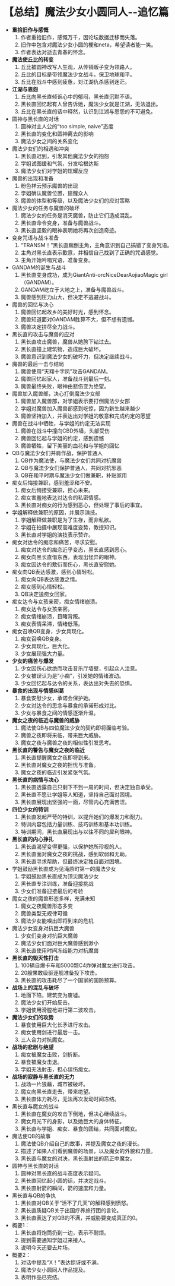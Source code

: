 # 【总结】魔法少女小圆同人--追忆篇

-   **重拾旧作与感慨**
    1.  作者重拾旧作，感慨万千，因论坛数据迁移而失落。
    2.  旧作中包含对魔法少女小圆的梗和neta，希望读者能一笑。
    3.  作者表达对逝去青春的怀念。
-   **魔法使丘比的转变**
    1.  丘比被圆神改写人生观，从传销贩子变为领路人。
    2.  丘比的目标是带领魔法少女战斗，保卫地球和平。
    3.  丘比在战斗中感到疲惫，对江湖仇杀感到迷茫。
-   **江湖与恩怨**
    1.  丘比向黑长直倾诉心中的郁闷，黑长直沉默不语。
    2.  黑长直回忆起有人曾告诉她，魔法少女就是江湖，无法退出。
    3.  丘比在黑长直的话中释然，认识到江湖与恩怨的不可避免。
-   圆神与黑长直的对话
    1.  圆神对主人公的“too simple, naive”态度
    2.  黑长直的变化和圆神离去的影响
    3.  魔法少女之间的关系变化
-   魔法少女们的相遇和冲突
    1.  黑长直迟到，引发其他魔法少女的抱怨
    2.  学姐试图缓和气氛，分发哈根达斯
    3.  魔法少女们对学姐的炫耀反应
-   魔兽的出现和准备
    1.  粉色祥云预示魔兽的出现
    2.  学姐确认魔兽位置，提醒众人
    3.  魔兽的体型和等级，以及魔法少女们的应对策略
-   魔法少女的任务与魔兽的破坏
    1.  魔法少女的任务是消灭魔兽，防止它们造成混乱。
    2.  黑长直命令变身，准备与魔兽战斗。
    3.  黑长直坚毅的眼神表明她将再次创造奇迹。
-   变身咒语与战斗准备
    1.  “TRANSM！”黑长直踹倒主角，主角意识到自己搞错了变身咒语。
    2.  主角对黑长直表示歉意，并相信自己找到了正确的咒语感觉。
    3.  主角开始吟唱咒语，准备变身。
-   GANDAM的诞生与战斗
    1.  黑长直变身成功，成为GiantAnti-orcNiceDearAojiaoMagic girl（GANDAM）。
    2.  GANDAM屹立于大地之上，准备与魔兽战斗。
    3.  魔兽感到压力山大，但决定不逃避战斗。
-   魔兽的回忆与决心
    1.  魔兽回忆起故乡的美好时光，感到怀念。
    2.  魔兽知道面对GANDAM胜算不大，但不想有遗憾。
    3.  魔兽决定拼尽全力战斗。
-   黑长直的攻击与魔兽的应对
    1.  黑长直攻击魔兽，魔兽从她胯下钻过去。
    2.  黑长直撞上建筑物，造成巨大破坏。
    3.  魔兽意识到魔法少女的破坏力，但决定继续战斗。
-   魔兽的最后一击与结局
    1.  魔兽使用“天翔十字凤”攻击GANDAM。
    2.  魔兽回忆起家人，准备战斗到最后一刻。
    3.  魔兽最终失败，眼神由悲伤变为绝望。
-   魔兽加入魔兽部，决心打倒魔法少女部
    1.  魔兽加入魔兽部，对学姐表示要打倒魔法少女部
    2.  学姐对魔兽加入魔兽部感到吃惊，因为新生越来越少
    3.  魔兽坚持加入，并表达出对学姐的敬意和完成约定的愿望
-   魔兽在战斗中牺牲，与学姐的约定无法实现
    1.  魔兽在战斗中撞向CBD外墙，头部受伤
    2.  魔兽回忆起与学姐的约定，感到遗憾
    3.  魔兽牺牲，留下美丽的血花和与学姐的回忆
-   QB与魔法少女们并肩作战，保护普通人
    1.  QB作为魔法使，与魔法少女们共同对抗魔兽
    2.  QB与魔法少女们保护普通人，共同对抗邪恶
    3.  QB在和平时期与魔法少女们做兼职，补贴家用
-   痴女后悔接兼职，感到羞涩和不安。
    1.  痴女后悔接受兼职，担心未来。
    2.  痴女害羞地表达对达令的私密情感。
    3.  黑长直对痴女的行为感到恶心，但处理了事后的事宜。
-   学姐解释做兼职的原因，并展示演技。
    1.  学姐解释做兼职是为了生存，而非私欲。
    2.  学姐在拍摄中展现高难度姿势，教授知识。
    3.  黑长直对学姐的演技表示赞许。
-   痴女对达令的痴恋和痛苦，寻求安慰。
    1.  痴女对达令的痴恋近乎变态，黑长直感到恶心。
    2.  痴女向黑长直借东西，表现出怪异的眼神。
    3.  痴女因达令的敷衍而伤心，黑长直安慰她。
-   痴女向QB表达感激，感到心情轻松。
    1.  痴女向QB表达感激之情。
    2.  痴女感到心情轻松。
    3.  QB决定送痴女回家。
-   痴女达令与女孩亲密，痴女情绪崩溃。
    1.  痴女达令与女孩亲密。
    2.  痴女情绪崩溃，目睹背叛。
    3.  痴女表情呆滞，情绪低落。
-   痴女召唤QB变身，少女具现化。
    1.  痴女召唤QB变身。
    2.  少女具现化，巨大化。
    3.  少女展现强大力量。
-   **少女的痛苦与爆发**
    1.  少女因伤心欲绝而攻击音乐厅墙壁，引起众人注意。
    2.  少女被误认为是“小痴”，引发她的情绪波动。
    3.  少女回忆起与达令的关系，表达出对失去的恐惧。
-   **暴食的出现与情感纠葛**
    1.  暴食安慰少女，承诺会保护她。
    2.  少女对达令的思念与暴食的承诺形成对比。
    3.  少女与暴食之间的情感逐渐升温。
-   **魔女之夜的临近与魔兽的威胁**
    1.  魔法使QB与四位魔法少女的契约即将面临考验。
    2.  魔兽之夜即将来临，带来巨大威胁。
    3.  魔女之夜与魔兽之夜的相似性引发思考。
-   **黑长直的警告与魔女之夜的临近**
    1.  黑长直提醒魔女之夜即将到来。
    2.  黑长直对魔女之夜的担忧与准备。
    3.  魔女之夜的临近引发紧张气氛。
-   **黑长直的病情与决心**
    1.  黑长直透露自己只剩下不到一周的时间，但决定独自承受。
    2.  黑长直不愿让学姐等人知道，坚持自己面对困境。
    3.  黑长直展现出坚强的一面，尽管内心充满苦涩。
-   **四位少女的特训**
    1.  黑长直发起严苛的特训，以提升她们的爆发力和耐力。
    2.  特训内容包括力量训练、技巧训练和基本功训练。
    3.  特训期间，黑长直展现出与以往不同的犀利眼神。
-   **黑长直的内心挣扎**
    1.  黑长直渴望变得更强，以保护她所珍视的人。
    2.  黑长直面对魔女之夜的挑战，感到软弱和无助。
    3.  黑长直寻求帮助，但最终决定独自面对困境。
-   学姐鼓励黑长直成为见滝原町第一的魔法少女
    1.  学姐鼓励黑长直成为顶尖魔法少女
    2.  黑长直专注训练，准备迎接挑战
    3.  少女们准备迎接最后的考验
-   魔女之夜的魔兽形态多样，充满未知
    1.  魔女之夜魔兽形态多变
    2.  魔兽类型无规律可循
    3.  魔法少女能嗅出即将到来的危机
-   魔法少女变身对抗巨大魔兽
    1.  少女们变身对抗巨大魔兽
    2.  魔法少女们面对巨大魔兽感到渺小
    3.  黑长直使用时间冻结能力对抗魔兽
-   **黑长直的毁灭性打击**
    1.  100辆自爆卡车和5000颗C4炸弹对魔女进行攻击。
    2.  20艘果敢级驱逐舰准备投下攻击。
    3.  黑长直的攻击耗尽了一个国家的国防预算。
-   **战场上的混乱与破坏**
    1.  地面下陷，建筑变为废墟。
    2.  魔法少女们开始反击。
    3.  学姐使用滑膛枪进行第二波攻击。
-   **魔法少女们的攻势**
    1.  暴食使用巨大化长矛进行攻击。
    2.  痴女使用剑进行最后一击。
    3.  三人合力对抗魔女。
-   **战场的悲剧与绝望**
    1.  痴女被魔女击败，剑折断。
    2.  暴食被魔女击退。
    3.  学姐无法射击，担心误伤痴女。
-   **战场的寂静与黑长直的无力**
    1.  战场一片狼藉，城市被破坏。
    2.  魔女向黑长直走去，带来绝望。
    3.  黑长直体力耗尽，无法再次发动时间冻结。
-   黑长直与魔女的战斗
    1.  黑长直在魔女的攻击下倒地，但决心继续战斗。
    2.  魔女月光下的身影，以及她巨大的身体特征。
    3.  黑长直与学姐、痴女、暴食的团结，共同面对魔女。
-   魔法使QB的故事
    1.  魔法使QB介绍自己的故事，并提及魔女之夜的漫长。
    2.  描述了如果人们看到魔兽的场景，以及魔女的外貌和力量。
    3.  黑长直与魔女的对决，黑长直射出的箭正中魔女。
-   圆神与黑长直的对话
    1.  圆神对黑长直的战斗态度表示疑问。
    2.  黑长直回忆起小圆的话，并决定战斗。
    3.  黑长直射箭的瞬间，箭的速度和力量。
-   黑长直与QB的争执
    1.  黑长直对QB关于“活不了几天”的解释感到愤怒。
    2.  黑长直质疑QB关于出国疗养旅行团的言论。
    3.  黑长直表达了对QB的不满，并威胁要变成真正的0。
-   概要1：
    1.  黑长直将炮筒扔到一边，表示不耐烦。
    2.  提到需要通知学姐过来接人。
    3.  说明今天还要去片场。
-   概要2：
    1.  对话中提及“X！”表达惊讶或不满。
    2.  魔法少女小圆同人作品提及。
    3.  表明作品已完结。